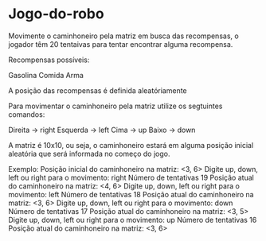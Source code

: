 # Jogo-do-robo

Movimente o caminhoneiro pela matriz em busca das recompensas, o jogador têm 20 tentaivas para tentar encontrar alguma recompensa.

Recompensas possíveis:

Gasolina
Comida
Arma

A posição das recompensas é definida aleatóriamente

Para movimentar o caminhoneiro pela matriz utilize os segtuintes comandos:

Direita -> right
Esquerda -> left
Cima -> up
Baixo -> down

A matriz é 10x10, ou seja, o caminhoneiro estará em alguma posição inicial aleatória que será informada no começo do jogo.

Exemplo:
Posição inicial do caminhoneiro na matriz: <3, 6>
Digite up, down, left ou right para o movimento: right
Número de tentativas 19
Posição atual do caminhoneiro na matriz: <4, 6>
Digite up, down, left ou right para o movimento: left
Número de tentativas 18
Posição atual do caminhoneiro na matriz: <3, 6>
Digite up, down, left ou right para o movimento: down
Número de tentativas 17
Posição atual do caminhoneiro na matriz: <3, 5>
Digite up, down, left ou right para o movimento: up
Número de tentativas 16
Posição atual do caminhoneiro na matriz: <3, 6>
